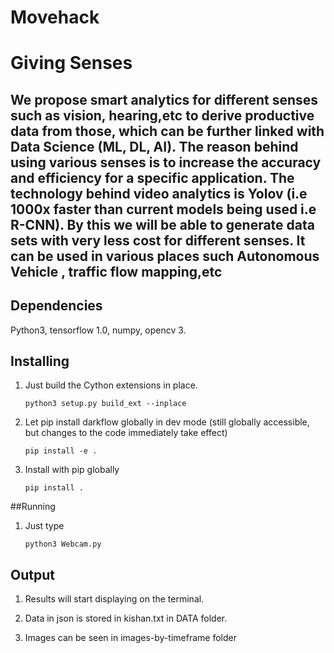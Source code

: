 # Movehack
# Giving Senses
## We propose smart analytics for different senses such as vision, hearing,etc to derive productive data from those, which can be further linked with Data Science (ML, DL, AI). The reason behind using various senses is to increase the accuracy and efficiency for a specific application. The technology behind video analytics is Yolov (i.e 1000x faster than current models being used i.e R-CNN). By this we will be able to generate data sets with very less cost for different senses. It can be used in various places such Autonomous Vehicle  , traffic flow mapping,etc

## Dependencies

Python3, tensorflow 1.0, numpy, opencv 3.

## Installing

1. Just build the Cython extensions in place. 
    ```
    python3 setup.py build_ext --inplace
    ```

2. Let pip install darkflow globally in dev mode (still globally accessible, but changes to the code immediately take effect)
    ```
    pip install -e .
    ```

3. Install with pip globally
    ```
    pip install .
    ```

##Running
1. Just type
    ```
    python3 Webcam.py
    ```
    
## Output
1.  Results will start displaying on the terminal.

2. Data in json is stored in kishan.txt in DATA folder.

3. Images can be seen in images-by-timeframe folder



